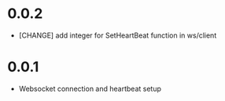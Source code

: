 # 0.0.2

- [CHANGE] add integer for SetHeartBeat function in ws/client

# 0.0.1

- Websocket connection and heartbeat setup